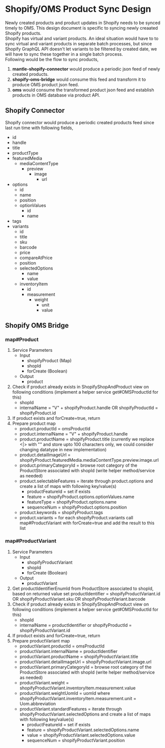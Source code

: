 # Shopify/OMS Product Sync Design

Newly created products and product updates in Shopify needs to be synced timely to OMS. This design document is specific to syncing newly creaated Shopify products.  
Shopify has virtual and variant products. An ideal situation would have to to sync virtual and variant products in separate batch processes, but since Shopify GraphQL API doesn't let variants to be filtered by created date, we will have to sync these together in a single batch process.  
Following would be the flow to sync products,
1. **mantle-shopify-connector** would produce a periodic json feed of newly created products.
2. **shopify-oms-bridge** would consume this feed and transform it to produce OMS product json feed.
3. **oms** would consume the transformed product json feed and establish products in OMS database via product API.

## Shopify Connector
Shopify connector would produce a periodic created products feed since last run time with following fields,
* id
* handle
* title
* productType
* featuredMedia
  * mediaContentType
    * preview 
      * image
        * url
* options
  * id
  * name
  * position
  * optionValues
    * id
    * name
* tags
* variants
  * id
  * title
  * sku
  * barcode
  * price
  * compareAtPrice
  * position
  * selectedOptions
    * name
    * value
  * inventoryItem
    * id
    * measurement
      * weight
        * unit
        * value

## Shopify OMS Bridge

### map#Product
1. Service Parameters
   * Input
     * shopifyProduct (Map)
     * shopId
     * forCreate (Boolean)
   * Output
     * product
2. Check if product already exists in ShopifyShopAndProduct view on following conditions (implement a helper service get#OMSProductId for this)
   * shopId
   * internalName = "V" + shopifyProduct.handle OR shopifyProductId = shopifyProduct.id
3. If product exists and forCreate=true, return
4. Prepare product map
   * product.productId = omsProductId
   * product.internalName = "V" + shopifyProduct.handle
   * product.productName = shopifyProduct.title (currently we replace <|> with "" and store upto 100 characters only, we could consider changing datatype in new implementation)
   * product.detailImageUrl = shopifyProduct.featuredMedia.mediaContentType.preview.image.url
   * product.primaryCategoryId = browse root category of the ProductStore associated with shopId (write helper method/service as needed)
   * product.selectableFeatures = iterate through product.options and create a list of maps with following key/value(s)
     * productFeatureId = set if exists
     * feature = shopifyProduct.options.optionValues.name
     * featureType = shopifyProduct.options.name
     * sequenceNum = shopifyProduct.options.position
   * product.keywords = shopifyProduct.tags
   * product.variants = for each shopifyProduct.variants call map#ProductVariant with forCreate=true and add the result to this list

### map#ProductVariant
1. Service Parameters
   * Input
     * shopifyProductVariant
     * shopId
     * forCreate (Boolean)
   * Output
     * productVariant
2. Get productIdentifierEnumId from ProductStore associated to shopId, based on returned value set productIdentifier = shopifyProductVariant.id OR shopifyProductVariant.sku OR shopifyProductVariant.barcode
3. Check if product already exists in ShopifyShopAndProduct view on following conditions (implement a helper service get#OMSProductId for this)
    * shopId
    * internalName = productIdentifier or shopifyProductId = shopifyProductVariant.id
4. If product exists and forCreate=true, return
5. Prepare productVariant map
   * productVariant.productId = omsProductId
   * productVariant.internalName = productIdentifier
   * productVariant.productName = shopifyProductVariant.title
   * productVariant.detailImageUrl = shopifyProductVariant.image.url
   * productVariant.primaryCategoryId = browse root category of the ProductStore associated with shopId (write helper method/service as needed)
   * productVariant.weight = shopifyProductVariant.inventoryItem.measurement.value
   * productVariant.weightUomId = uomId where shopifyProductVariant.inventoryItem.measurement.unit = Uom.abbreviation
   * productVariant.standardFeatures = iterate through shopifyProductVariant.selectedOptions and create a list of maps with following key/value(s)
     * productFeatureId = set if exists
     * feature = shopifyProductVariant.selectedOptions.name
     * value = shopifyProductVariant.selectedOptions.value
     * sequenceNum = shopifyProductVariant.position